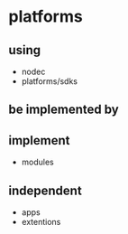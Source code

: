 # platforms

## using
* nodec
* platforms/sdks

## be implemented by

## implement
* modules

## independent
* apps
* extentions